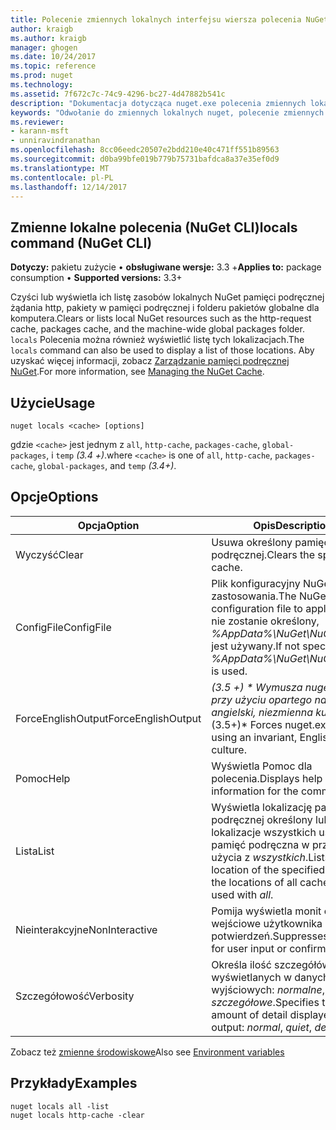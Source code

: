 ```yaml
---
title: Polecenie zmiennych lokalnych interfejsu wiersza polecenia NuGet | Dokumentacja firmy Microsoft
author: kraigb
ms.author: kraigb
manager: ghogen
ms.date: 10/24/2017
ms.topic: reference
ms.prod: nuget
ms.technology: 
ms.assetid: 7f672c7c-74c9-4296-bc27-4d47882b541c
description: "Dokumentacja dotycząca nuget.exe polecenia zmiennych lokalnych"
keywords: "Odwołanie do zmiennych lokalnych nuget, polecenie zmiennych lokalnych"
ms.reviewer:
- karann-msft
- unniravindranathan
ms.openlocfilehash: 8cc06eedc20507e2bdd210e40c471ff551b89563
ms.sourcegitcommit: d0ba99bfe019b779b75731bafdca8a37e35ef0d9
ms.translationtype: MT
ms.contentlocale: pl-PL
ms.lasthandoff: 12/14/2017
---
```

## <a name="locals-command-nuget-cli"></a><span data-ttu-id="a527e-104">Zmienne lokalne polecenia (NuGet CLI)</span><span class="sxs-lookup"><span data-stu-id="a527e-104">locals command (NuGet CLI)</span></span>

<span data-ttu-id="a527e-105">**Dotyczy:** pakietu zużycie &bullet; **obsługiwane wersje:** 3.3 +</span><span class="sxs-lookup"><span data-stu-id="a527e-105">**Applies to:** package consumption &bullet; **Supported versions:** 3.3+</span></span>

<span data-ttu-id="a527e-106">Czyści lub wyświetla ich listę zasobów lokalnych NuGet pamięci podręcznej żądania http, pakiety w pamięci podręcznej i folderu pakietów globalne dla komputera.</span><span class="sxs-lookup"><span data-stu-id="a527e-106">Clears or lists local NuGet resources such as the http-request cache, packages cache, and the machine-wide global packages folder.</span></span> <span data-ttu-id="a527e-107">`locals` Polecenia można również wyświetlić listę tych lokalizacjach.</span><span class="sxs-lookup"><span data-stu-id="a527e-107">The `locals` command can also be used to display a list of those locations.</span></span> <span data-ttu-id="a527e-108">Aby uzyskać więcej informacji, zobacz [Zarządzanie pamięci podręcznej NuGet](../consume-packages/managing-the-nuget-cache.md).</span><span class="sxs-lookup"><span data-stu-id="a527e-108">For more information, see [Managing the NuGet Cache](../consume-packages/managing-the-nuget-cache.md).</span></span>

## <a name="usage"></a><span data-ttu-id="a527e-109">Użycie</span><span class="sxs-lookup"><span data-stu-id="a527e-109">Usage</span></span>

```
nuget locals <cache> [options]
```

<span data-ttu-id="a527e-110">gdzie `<cache>` jest jednym z `all`, `http-cache`, `packages-cache`, `global-packages`, i `temp` *(3.4 +)*.</span><span class="sxs-lookup"><span data-stu-id="a527e-110">where `<cache>` is one of `all`, `http-cache`, `packages-cache`, `global-packages`, and `temp` *(3.4+)*.</span></span>

## <a name="options"></a><span data-ttu-id="a527e-111">Opcje</span><span class="sxs-lookup"><span data-stu-id="a527e-111">Options</span></span>

| <span data-ttu-id="a527e-112">Opcja</span><span class="sxs-lookup"><span data-stu-id="a527e-112">Option</span></span> | <span data-ttu-id="a527e-113">Opis</span><span class="sxs-lookup"><span data-stu-id="a527e-113">Description</span></span> |
| --- | --- |
| <span data-ttu-id="a527e-114">Wyczyść</span><span class="sxs-lookup"><span data-stu-id="a527e-114">Clear</span></span> | <span data-ttu-id="a527e-115">Usuwa określony pamięci podręcznej.</span><span class="sxs-lookup"><span data-stu-id="a527e-115">Clears the specified cache.</span></span> |
| <span data-ttu-id="a527e-116">ConfigFile</span><span class="sxs-lookup"><span data-stu-id="a527e-116">ConfigFile</span></span> | <span data-ttu-id="a527e-117">Plik konfiguracyjny NuGet do zastosowania.</span><span class="sxs-lookup"><span data-stu-id="a527e-117">The NuGet configuration file to apply.</span></span> <span data-ttu-id="a527e-118">Jeśli nie zostanie określony, *%AppData%\NuGet\NuGet.Config* jest używany.</span><span class="sxs-lookup"><span data-stu-id="a527e-118">If not specified, *%AppData%\NuGet\NuGet.Config* is used.</span></span> |
| <span data-ttu-id="a527e-119">ForceEnglishOutput</span><span class="sxs-lookup"><span data-stu-id="a527e-119">ForceEnglishOutput</span></span> | <span data-ttu-id="a527e-120">*(3.5 +) * Wymusza nuget.exe przy użyciu opartego na język angielski, niezmienna kultura.</span><span class="sxs-lookup"><span data-stu-id="a527e-120">*(3.5+)* Forces nuget.exe to run using an invariant, English-based culture.</span></span> |
| <span data-ttu-id="a527e-121">Pomoc</span><span class="sxs-lookup"><span data-stu-id="a527e-121">Help</span></span> | <span data-ttu-id="a527e-122">Wyświetla Pomoc dla polecenia.</span><span class="sxs-lookup"><span data-stu-id="a527e-122">Displays help information for the command.</span></span> |
| <span data-ttu-id="a527e-123">Lista</span><span class="sxs-lookup"><span data-stu-id="a527e-123">List</span></span> | <span data-ttu-id="a527e-124">Wyświetla lokalizację pamięci podręcznej określony lub lokalizacje wszystkich usług pamięć podręczna w przypadku użycia z *wszystkich*.</span><span class="sxs-lookup"><span data-stu-id="a527e-124">Lists the location of the specified cache, or the locations of all caches when used with *all*.</span></span> |
| <span data-ttu-id="a527e-125">Nieinterakcyjne</span><span class="sxs-lookup"><span data-stu-id="a527e-125">NonInteractive</span></span> | <span data-ttu-id="a527e-126">Pomija wyświetla monit o dane wejściowe użytkownika lub potwierdzeń.</span><span class="sxs-lookup"><span data-stu-id="a527e-126">Suppresses prompts for user input or confirmations.</span></span> |
| <span data-ttu-id="a527e-127">Szczegółowość</span><span class="sxs-lookup"><span data-stu-id="a527e-127">Verbosity</span></span> | <span data-ttu-id="a527e-128">Określa ilość szczegółów wyświetlanych w danych wyjściowych: *normalne*, *quiet*, *szczegółowe*.</span><span class="sxs-lookup"><span data-stu-id="a527e-128">Specifies the amount of detail displayed in the output: *normal*, *quiet*, *detailed*.</span></span> |

<span data-ttu-id="a527e-129">Zobacz też [zmienne środowiskowe](cli-ref-environment-variables.md)</span><span class="sxs-lookup"><span data-stu-id="a527e-129">Also see [Environment variables](cli-ref-environment-variables.md)</span></span>

## <a name="examples"></a><span data-ttu-id="a527e-130">Przykłady</span><span class="sxs-lookup"><span data-stu-id="a527e-130">Examples</span></span>

```
nuget locals all -list
nuget locals http-cache -clear
```

